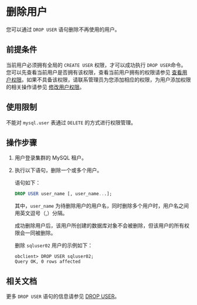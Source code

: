 # 删除用户

您可以通过 `DROP USER` 语句删除不再使用的用户。

## 前提条件

当前用户必须拥有全局的 `CREATE USER` 权限，才可以成功执行 `DROP USER`命令。您可以先查看当前用户是否拥有该权限，查看当前用户拥有的权限请参见 [查看用户权限](../3.mysql-mode/4.view-user-permissions-of-mysql-mode.md)。如果不具备该权限，请联系管理员为您添加相应的权限，为用户添加权限的相关操作请参见 [修改用户权限](../3.mysql-mode/5.modify-user-permissions-of-mysql-mode.md)。

## 使用限制

不能对 `mysql.user` 表通过 `DELETE` 的方式进行权限管理。

## 操作步骤

1. 用户登录集群的 MySQL 租户。

2. 执行以下语句，删除一个或多个用户。

   语句如下：

   ```sql
   DROP USER user_name [, user_name...];
   ```

   其中，`user_name` 为待删除用户的用户名，同时删除多个用户时，用户名之间用英文逗号（,）分隔。

   成功删除用户后，该用户所创建的数据库对象不会被删除，但该用户的所有权限会一同被删除。

   删除 `sqluser02` 用户的示例如下：

   ```shell
   obclient> DROP USER sqluser02;
   Query OK, 0 rows affected
   ```

## 相关文档

更多 `DROP USER` 语句的信息请参见 [DROP USER](../../../../../4.development-reference/1.sql-syntax/2.common-tenant-of-mysql-mode/6.sql-statement-of-mysql-mode/30.drop-user-of-mysql-mode.md)。
